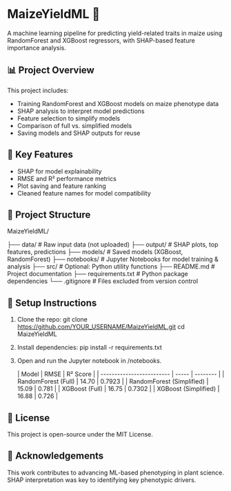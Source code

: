 # MaizeYieldML 🌽

A machine learning pipeline for predicting yield-related traits in maize using RandomForest and XGBoost regressors, with SHAP-based feature importance analysis.

## 📊 Project Overview

This project includes:
- Training RandomForest and XGBoost models on maize phenotype data
- SHAP analysis to interpret model predictions
- Feature selection to simplify models
- Comparison of full vs. simplified models
- Saving models and SHAP outputs for reuse

## 🧪 Key Features
- SHAP for model explainability
- RMSE and R² performance metrics
- Plot saving and feature ranking
- Cleaned feature names for model compatibility

## 📁 Project Structure

MaizeYieldML/

├── data/ # Raw input data (not uploaded)
├── output/ # SHAP plots, top features, predictions
├── models/ # Saved models (XGBoost, RandomForest)
├── notebooks/ # Jupyter Notebooks for model training & analysis
├── src/ # Optional: Python utility functions
├── README.md # Project documentation
├── requirements.txt # Python package dependencies
└── .gitignore # Files excluded from version control


## 🔧 Setup Instructions

1. Clone the repo:
   git clone https://github.com/YOUR_USERNAME/MaizeYieldML.git
   cd MaizeYieldML
2. Install dependencies:
   pip install -r requirements.txt
3. Open and run the Jupyter notebook in /notebooks.
   
   | Model                     | RMSE  | R² Score |
| ------------------------- | ----- | -------- |
| RandomForest (Full)       | 14.70 | 0.7923   |
| RandomForest (Simplified) | 15.09 | 0.781    |
| XGBoost (Full)            | 16.75 | 0.7302   |
| XGBoost (Simplified)      | 16.88 | 0.726    |

## 📄 License
This project is open-source under the MIT License.

## 🤝 Acknowledgements
This work contributes to advancing ML-based phenotyping in plant science. SHAP interpretation was key to identifying key phenotypic drivers.






